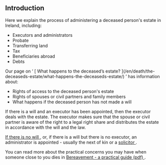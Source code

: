 ##  Introduction

Here we explain the process of administering a deceased person's estate in
Ireland, including:

  * Executors and administrators 
  * Probate 
  * Transferring land 
  * Tax 
  * Beneficiaries abroad 
  * Debts 

Our page on ‘ [ What happens to the deceased’s estate? ](/en/death/the-
deceaseds-estate/what-happens-the-deceaseds-estate/) ’ has information about:

  * Rights of access to the deceased person's estate 
  * Rights of spouses or civil partners and family members 
  * What happens if the deceased person has not made a will 

If there is a will and an executor has been appointed, then the executor deals
with the estate. The executor makes sure that the spouse or civil partner is
aware of the right to a legal right share and distributes the estate in
accordance with the will and the law.

[ If there is no will ](/en/death/before-a-death/making-a-will/) , or, if
there is a will but there is no executor, an administrator is appointed -
usually the next of kin or a [ solicitor ](/en/justice/courtroom/solicitors/)
.

You can read more about the practical concerns you may have when someone close
to you dies in [ Bereavement - a practical guide (pdf)
](https://www.citizensinformationboard.ie/downloads/guides/Bereavement_Guide_2023.pdf)
.
